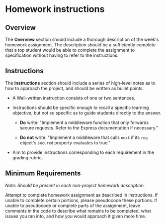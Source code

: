 # Homework instructions

## Overview

The **Overview** section should include a thorough description of the week's homework assignment. The description should be a sufficiently complete that a top student would be able to complete the assignment to specification without having to refer to the instructions.

## Instructions

The **Instructions** section should include a series of high-level notes as to how to approach the project, and should be written as bullet points.

* A Well-written instruction consists of one or two sentences.

* Instructions should be specific enough to recall a specific learning objective, but not so specific as to guide students directly to the answer.

  * **Do** write: "Implement a middleware function that only forwards secure requests. Refer to the Express documentation if necessary."

  * **Do not** write: "Implement a middleware that calls `next` if its `req` object's `secured` property evaluates to true."

* Aim to provide instructions corresponding to each requirement in the grading rubric.

## Minimum Requirements

*Note: Should be present in each non-project homework description.*

Attempt to complete homework assignment as described in instructions. If unable to complete certain portions, please pseudocode these portions. If unable to pseudocode or complete parts of the assignment, leave comments in the code to describe what remains to be completed, what issues you ran into, and how you would approach it given more time.
